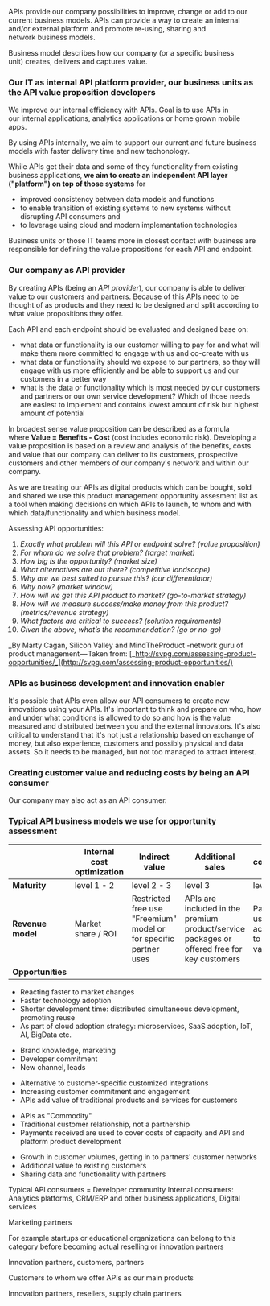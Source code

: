 APIs provide our company possibilities to improve, change or add to our current business models. APIs can provide a way to create an internal and/or external platform and promote re-using, sharing and network business models.

Business model describes how our company (or a specific business unit) creates, delivers and captures value.

### Our IT as internal API platform provider, our business units as the API value proposition developers

We improve our internal efficiency with APIs. Goal is to use APIs in our internal applications, analytics applications or home grown mobile apps. 

By using APIs internally, we aim to support our current and future business models with faster delivery time and new techonology.

While APIs get their data and some of they functionality from existing business applications, **we aim to create an independent API layer ("platform") on top of those systems** for

*   improved consistency between data models and functions
*   to enable transition of existing systems to new systems without disrupting API consumers and
*   to leverage using cloud and modern implemantation technologies

Business units or those IT teams more in closest contact with business are responsible for defining the value propositions for each API and endpoint.

### Our company as API provider

By creating APIs (being an _API provider_), our company is able to deliver value to our customers and partners. Because of this APIs need to be thought of as products and they need to be designed and split according to what value propositions they offer.

Each API and each endpoint should be evaluated and designed base on:

*   what data or functionality is our customer willing to pay for and what will make them more committed to engage with us and co-create with us
*   what data or functionality should we expose to our partners, so they will engage with us more efficiently and be able to support us and our customers in a better way
*   what is the data or functionality which is most needed by our customers and partners or our own service development? Which of those needs are easiest to implement and contains lowest amount of risk but highest amount of potential

In broadest sense value proposition can be described as a formula where **Value = Benefits - Cost** (cost includes economic risk). Developing a value proposition is based on a review and analysis of the benefits, costs and value that our company can deliver to its customers, prospective customers and other members of our company's network and within our company. 

As we are treating our APIs as digital products which can be bought, sold and shared we use this product management opportunity assesment list as a tool when making decisions on which APIs to launch, to whom and with which data/functionality and which business model.

Assessing API opportunities:

1.  _Exactly what problem will this API or endpoint solve? (value proposition)_
2.  _For whom do we solve that problem? (target market)_
3.  _How big is the opportunity? (market size)_
4.  _What alternatives are out there? (competitive landscape)_
5.  _Why are we best suited to pursue this? (our differentiator)_
6.  _Why now? (market window)_
7.  _How will we get this API product to market? (go-to-market strategy)_
8.  _How will we measure success/make money from this product? (metrics/revenue strategy)_
9.  _What factors are critical to success? (solution requirements)_
10.  _Given the above, what’s the recommendation? (go or no-go)_

_By Marty Cagan, Silicon Valley and MindTheProduct -network guru of product management — Taken from: [_http://svpg.com/assessing-product-opportunities/_](http://svpg.com/assessing-product-opportunities/)

### APIs as business development and innovation enabler

It's possible that APIs even allow our API consumers to create new innovations using your APIs. It's important to think and prepare on who, how and under what conditions is allowed to do so and how is the value measured and distributed between you and the external innovators. It's also critical to understand that it's not just a relationship based on exchange of money, but also experience, customers and possibly physical and data assets. So it needs to be managed, but not too managed to attract interest.

### Creating customer value and reducing costs by being an API consumer

Our company may also act as an API consumer.

### Typical API business models we use for opportunity assessment

|  | Internal cost optimization | Indirect value | Additional sales | API consumer pays | API consumer is paid
------------ | ------------ | ------------- | ------------- | ------------- | -------------
**Maturity** | level 1 - 2 | level 2 - 3 | level 3 | level 4 | level 4
**Revenue model** | Market share / ROI | Restricted free use "Freemium" model or for specific partner uses | APIs are included in the premium product/service packages or offered free for key customers | Pay-per-use or according to added value | Revenue sharing, %-based partnership
**Opportunities** | 
*   Reacting faster to market changes
*   Faster technology adoption
*   Shorter development time: distributed simultaneous development, promoting reuse
*   As part of cloud adoption strategy: microservices, SaaS adoption, IoT, AI, BigData etc.

</td>

<td colspan="1">

*   Brand knowledge, marketing
*   Developer commitment
*   New channel, leads

</td>

<td colspan="1">

*   Alternative to customer-specific customized integrations
*   Increasing customer commitment and engagement
*   APIs add value of traditional products and services for customers

</td>

<td colspan="1">

*   APIs as "Commodity"
*   Traditional customer relationship, not a partnership
*   Payments received are used to cover costs of capacity and API and platform product development

</td>

<td colspan="1">

*   Growth in customer volumes, getting in to partners' customer networks
*   Additional value to existing customers
*   Sharing data and functionality with partners

</td>

</tr>

<tr>

<th colspan="1">Typical API consumers = Developer community</th>

<td colspan="1">Internal consumers: Analytics platforms, CRM/ERP and other business applications, Digital services</td>

<td colspan="1">

Marketing partners

For example startups or educational organizations can belong to this category before becoming actual reselling or innovation partners

</td>

<td colspan="1">Innovation partners, customers, partners</td>

<td colspan="1">

Customers to whom we offer APIs as our main products

</td>

<td colspan="1">Innovation partners, resellers, supply chain partners</td>

</tr>

</tbody>

</table>